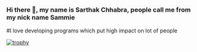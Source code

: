 ### Hi there 👋, my name is Sarthak Chhabra, people call me from my nick name Sammie

#I love developing programs which put high impact on lot of people

[![trophy](https://github-profile-trophy.vercel.app/?username=ryo-ma)](https://github.com/ryo-ma/github-profile-trophy)
<!--
**sammie-hub/sammie-hub** is a ✨ _special_ ✨ repository because its `README.md` (this file) appears on your GitHub profile.

Here are some ideas to get you started:

- 🔭 I’m currently working on Organic Shop, an E-commerce site
- 🌱 I’m currently learning AWS
- 👯 I’m looking to collaborate on ...
- 🤔 I’m looking for help with ...
- 💬 Ask me for healthy discussion on latest technologies
- 📫 How to reach me: sarthakchhabra18@gmail.com
- 😄 Pronouns: Technophile
- ⚡ Fun fact: ...
-->
